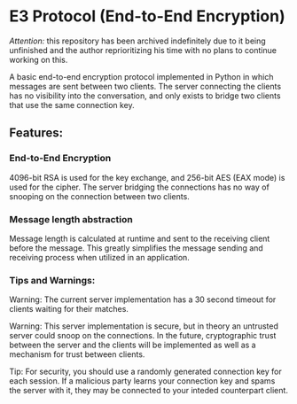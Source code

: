 # E3 Protocol (End-to-End Encryption)

*Attention:* this repository has been archived indefinitely due to it being unfinished and the author reprioritizing his time with no plans to continue working on this.

A basic end-to-end encryption protocol implemented in Python in which messages are sent between two clients. The server connecting the clients has no visibility into the conversation, and only exists to bridge two clients that use the same connection key.

## Features:

### End-to-End Encryption

4096-bit RSA is used for the key exchange, and 256-bit AES (EAX mode) is used for the cipher. The server bridging the connections has no way of snooping on the connection between two clients.

### Message length abstraction

Message length is calculated at runtime and sent to the receiving client before the message. This greatly simplifies the message sending and receiving process when utilized in an application.

### Tips and Warnings:

Warning: The current server implementation has a 30 second timeout for clients waiting for their matches.

Warning: This server implementation is secure, but in theory an untrusted server could snoop on the connections. In the future, cryptographic trust between the server and the clients will be implemented as well as a mechanism for trust between clients.

Tip: For security, you should use a randomly generated connection key for each session. If a malicious party learns your connection key and spams the server with it, they may be connected to your inteded counterpart client.
